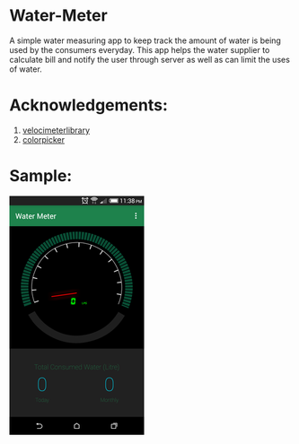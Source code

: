# Water-Meter

A simple water measuring app to keep track the amount of water is being used by the consumers everyday.
This app helps the water supplier to calculate bill and notify the user through server as well as can limit the uses of water.

# Acknowledgements:
1. [velocimeterlibrary](https://github.com/glomadrian/velocimeter-view/tree/master/velocimeterlibrary)
2. [colorpicker](https://github.com/kristiyanP/colorpicker)

# Sample:
![sample-1](https://github.com/mahedi99/Water-Meter/blob/master/sample/one.png)
